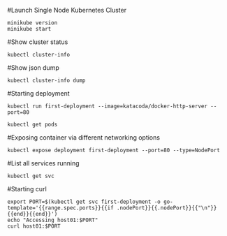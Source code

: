 #Launch Single Node Kubernetes Cluster
```
minikube version
minikube start
```
#Show cluster status
```
kubectl cluster-info
```

#Show json dump
```
kubectl cluster-info dump
```

#Starting deployment
```
kubectl run first-deployment --image=katacoda/docker-http-server --port=80
```
```
kubectl get pods
```

#Exposing container via different networking options
```
kubectl expose deployment first-deployment --port=80 --type=NodePort
```
#List all services running
```
kubectl get svc 
```
#Starting curl
```
export PORT=$(kubectl get svc first-deployment -o go-template='{{range.spec.ports}}{{if .nodePort}}{{.nodePort}}{{"\n"}}{{end}}{{end}}')
echo "Accessing host01:$PORT"
curl host01:$PORT
```

